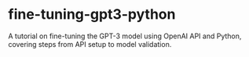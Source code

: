# fine-tuning-gpt3-python
A tutorial on fine-tuning the GPT-3 model using OpenAI API and Python, covering steps from API setup to model validation.
